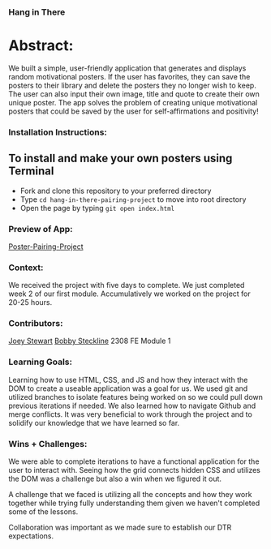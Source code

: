 ### Hang in There  

# Abstract:
We built a simple, user-friendly application that generates and displays random motivational posters. If the user has favorites, they can save the posters to their library and delete the posters they no longer wish to keep. The user can also input their own image, title and quote to create their own unique poster. The app solves the problem of creating unique motivational posters that could be saved by the user for self-affirmations and positivity!

### Installation Instructions:
## To install and make your own posters using Terminal
- Fork and clone this repository to your preferred directory
- Type `cd hang-in-there-pairing-project` to move into root directory
- Open the page by typing `git open index.html`

### Preview of App:
[Poster-Pairing-Project](https://github.com/JoeyStewart/hang-in-there-pairing-project/assets/140363136/c24c0a22-a1b5-40d6-b68d-a57c34dd38fd)

### Context:
We received the project with five days to complete. We just completed week 2 of our first module. Accumulatively we worked on the project for 20-25 hours. 

### Contributors:
[Joey Stewart](https://github.com/JoeyStewart)
[Bobby Steckline](https://github.com/rjsturing)
2308 FE Module 1

### Learning Goals:
Learning how to use HTML, CSS, and JS and how they interact with the DOM to create a useable application was a goal for us. We used git and utilized branches to isolate features being worked on so we could pull down previous iterations if needed. We also learned how to navigate Github and merge conflicts. It was very beneficial to work through the project and to solidify our knowledge that we have learned so far. 

### Wins + Challenges:
We were able to complete iterations to have a functional application for the user to interact with. Seeing how the grid connects hidden CSS and utilizes the DOM was a challenge but also a win when we figured it out. 

A challenge that we faced is utilizing all the concepts and how they work together while trying fully understanding them given we haven't completed some of the lessons. 

Collaboration was important as we made sure to establish our DTR expectations. 
